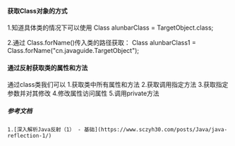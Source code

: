 #### 获取Class对象的方式

1.知道具体类的情况下可以使用
Class alunbarClass = TargetObject.class;

2.通过 Class.forName()传入类的路径获取：
Class alunbarClass1 = Class.forName("cn.javaguide.TargetObject");

#### 通过反射获取类的属性和方法
通过class类我们可以
1.获取类中所有属性和方法
2.获取调用指定方法
3.获取指定参数并对其修改
4.修改属性访问属性
5.调用private方法

##### 参考文档
    1.[深入解析Java反射（1） - 基础](https://www.sczyh30.com/posts/Java/java-reflection-1/)